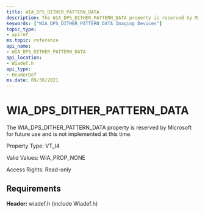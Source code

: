 ```yaml
---
title: WIA_DPS_DITHER_PATTERN_DATA
description: The WIA_DPS_DITHER_PATTERN_DATA property is reserved by Microsoft for future use and is not implemented at this time.
keywords: ["WIA_DPS_DITHER_PATTERN_DATA Imaging Devices"]
topic_type:
- apiref
ms.topic: reference
api_name:
- WIA_DPS_DITHER_PATTERN_DATA
api_location:
- Wiadef.h
api_type:
- HeaderDef
ms.date: 09/30/2021
---
```


# WIA_DPS_DITHER_PATTERN_DATA

The WIA_DPS_DITHER_PATTERN_DATA property is reserved by Microsoft for future use and is not implemented at this time.

Property Type: VT_I4

Valid Values: WIA_PROP_NONE

Access Rights: Read-only

## Requirements

**Header:** wiadef.h (include Wiadef.h)
